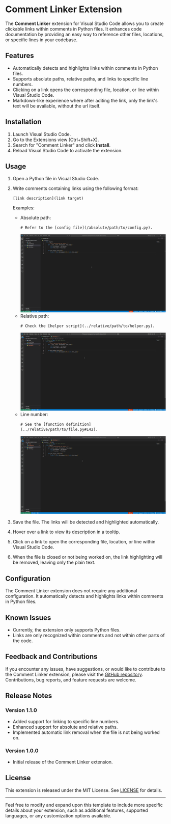 # Comment Linker Extension

The **Comment Linker** extension for Visual Studio Code allows you to create clickable links within comments in Python files. It enhances code documentation by providing an easy way to reference other files, locations, or specific lines in your codebase.

## Features

- Automatically detects and highlights links within comments in Python files.
- Supports absolute paths, relative paths, and links to specific line numbers.
- Clicking on a link opens the corresponding file, location, or line within Visual Studio Code.
- Markdown-like experience where after aditing the link, only the link's text will be available, without the url itself.

## Installation

1. Launch Visual Studio Code.
2. Go to the Extensions view (Ctrl+Shift+X).
3. Search for "Comment Linker" and click **Install**.
4. Reload Visual Studio Code to activate the extension.

## Usage

1. Open a Python file in Visual Studio Code.
2. Write comments containing links using the following format: 
    ```
    [link description](link target)
    ```
    Examples:
    - Absolute path: 
      ```
      # Refer to the [config file](/absolute/path/to/config.py).
      ```
      ![Absolute Path Example](img/Absolute%20Path.gif)
    - Relative path:
      ```
      # Check the [helper script](../relative/path/to/helper.py).
      ```
      ![Relative Path Example](img/Relative%20Path.gif)
    - Line number:
      ```
      # See the [function definition](../relative/path/to/file.py#L42).
      ```
      ![Line Path Example](img/Line%20Path.gif)

3. Save the file. The links will be detected and highlighted automatically.
4. Hover over a link to view its description in a tooltip.
5. Click on a link to open the corresponding file, location, or line within Visual Studio Code.
6. When the file is closed or not being worked on, the link highlighting will be removed, leaving only the plain text.

## Configuration

The Comment Linker extension does not require any additional configuration. It automatically detects and highlights links within comments in Python files.

## Known Issues

- Currently, the extension only supports Python files.
- Links are only recognized within comments and not within other parts of the code.

## Feedback and Contributions

If you encounter any issues, have suggestions, or would like to contribute to the Comment Linker extension, please visit the [GitHub repository](https://github.com/antunesdq/Comment-Linker). Contributions, bug reports, and feature requests are welcome.

## Release Notes

### Version 1.1.0

- Added support for linking to specific line numbers.
- Enhanced support for absolute and relative paths.
- Implemented automatic link removal when the file is not being worked on.

### Version 1.0.0

- Initial release of the Comment Linker extension.

## License

This extension is released under the MIT License. See [LICENSE](https://github.com/antunesdq/Comment-Linker/blob/main/LICENSE) for details.

---

Feel free to modify and expand upon this template to include more specific details about your extension, such as additional features, supported languages, or any customization options available.